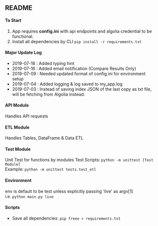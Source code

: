 ## README

#### To Start
  1. App requires  **config.ini** with api endpoints and algolia credential to be functional.
  2. Install all dependencies by CLI ```pip install -r requirements.txt```
  
#### Major Update Log
  * 2019-07-18 : Added typing hint
  * 2019-07-16 : Added email notification (Compare Results Only)
  * 2019-07-09 : Needed updated format of config.ini for environment setup
  * 2019-07-04 : Added logging & log saved to my_app.log
  * 2019-07-03 : Instead of saving index JSON of the last copy as txt file, will be fetching from Algolia instead. 

#### API Module
Handles API requests

#### ETL Module
Handles Tables, DataFrame & Data ETL

#### Test Module
Unit Test for functions by modules
Test Scripts: ```python -m unittest [Test Module]```   
Example: ```python -m unittest tests.test_etl```

#### Environment
env is default to be test unless explicitly passing 'live' as argv[1]   
i.e. ```python main.py live```

#### Scripts
  * Save all dependencies: ```pip freee > requirements.txt```

  

